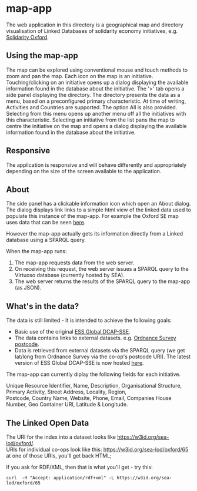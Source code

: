 # map-app
The web application in this directory is a geographical map and directory visualisation of Linked Databases of solidarity economy initiatives, e.g. [Solidarity Oxford](https://oxford.solidarityeconomy.coop/map.html). 

## Using the map-app
The map can be explored using conventional mouse and touch methods to zoom and pan the map. Each icon on the map is an initiative. Touching/clicking on an initiative opens up a dialog displaying the available information found in the database about the initiative.
The '>' tab opens a side panel displaying the directory. The directory presents the data as a menu, based on a preconfigured primary characteristic. At time of writing, Activities and Countries are supported. The option All is also provided. Selecting from this menu opens up another menu off all the initiatives with this characteristic. Selecting an initiative from the list pans the map to centre the initiative on the map and opens a dialog displaying the available information found in the database about the initiative. 

## Responsive
The application is responsive and will behave differently and appropriately depending on the size of the screen available to the application.

## About
The side panel has a clickable information icon which open an About dialog. The dialog displays link links to a simple html view of the linked data used to populate this instance of the map-app. For example the Oxford SE map uses data that can be seen [here](https://w3id.org/sea-lod/oxford/).

However the map-app actually gets its information directly from a Linked database using a SPARQL query. 

When the map-app runs:

1. The map-app requests data from the web server. 
1. On receiving this request, the web server issues a SPARQL query to the Virtuoso database (currently hosted by SEA).
3. The web server returns the results of the SPARQL query to the map-app (as JSON). 

## What's in the data?
The data is still limited - 
It is intended to achieve the following goals:

* Basic use of the original [ESS Global DCAP-SSE](http://purl.org/essglobal/wiki).
* The data contains links to external datasets. e.g. [Ordnance Survey postcode](http://data.ordnancesurvey.co.uk/id/postcodeunit/OX26TP).
* Data is retrieved from external datasets via the SPARQL query (we get lat/long from Ordnance Survey via the co-op's postcode URI).
The latest version of ESS Global DCAP-SSE is now hosted [here](https://github.com/essglobal-linked-open-data/map-sse).

The map-app can currently diplay the following fields for each initiative.

Unique Resource Identifier, Name, Description, Organisational Structure, Primary Activity, Street Address, Locality, Region, 	
Postcode, Country Name, Website, Phone, Email, Companies House Number, Geo Container URI, Latitude & Longitude.

## The Linked Open Data
The URI for the index into a dataset looks like https://w3id.org/sea-lod/oxford/.  
URIs for individual co-ops look like this: https://w3id.org/sea-lod/oxford/65
at one of those URIs, you'll get back HTML;

If you ask for RDF/XML, then that is what you'll get - try this:

```
curl  -H "Accept: application/rdf+xml" -L https://w3id.org/sea-lod/oxford/65
```
